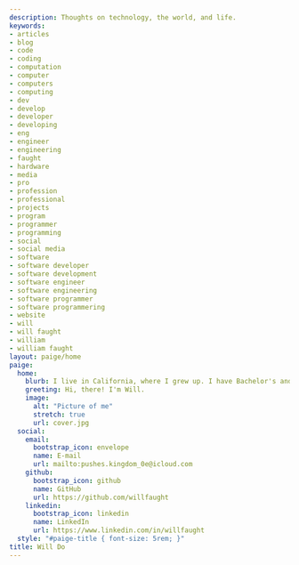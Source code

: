 ```yaml
---
description: Thoughts on technology, the world, and life.
keywords:
- articles
- blog
- code
- coding
- computation
- computer
- computers
- computing
- dev
- develop
- developer
- developing
- eng
- engineer
- engineering
- faught
- hardware
- media
- pro
- profession
- professional
- projects
- program
- programmer
- programming
- social
- social media
- software
- software developer
- software development
- software engineer
- software engineering
- software programmer
- software programmering
- website
- will
- will faught
- william
- william faught
layout: paige/home
paige:
  home:
    blurb: I live in California, where I grew up. I have Bachelor's and Master's degrees in Computer Science from California Polytechnic State University, California. I'm a software engineer professionally. I put my thoughts here sometimes.
    greeting: Hi, there! I'm Will.
    image:
      alt: "Picture of me"
      stretch: true
      url: cover.jpg
  social:
    email:
      bootstrap_icon: envelope
      name: E-mail
      url: mailto:pushes.kingdom_0e@icloud.com
    github:
      bootstrap_icon: github
      name: GitHub
      url: https://github.com/willfaught
    linkedin:
      bootstrap_icon: linkedin
      name: LinkedIn
      url: https://www.linkedin.com/in/willfaught
  style: "#paige-title { font-size: 5rem; }"
title: Will Do
---
```

